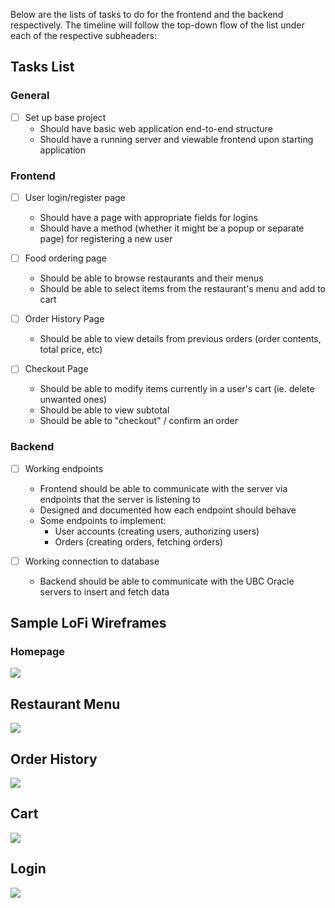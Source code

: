 Below are the lists of tasks to do for the frontend and the backend respectively. The timeline will follow the top-down flow of the list under each of the respective subheaders:

## Tasks List

### General
- [ ] Set up base project
    - Should have basic web application end-to-end structure
    - Should have a running server and viewable frontend upon starting application

### Frontend

- [ ] User login/register page
    - Should have a page with appropriate fields for logins
    - Should have a method (whether it might be a popup or separate page) for registering a new user

- [ ] Food ordering page
    - Should be able to browse restaurants and their menus
    - Should be able to select items from the restaurant's menu and add to cart

- [ ] Order History Page
    - Should be able to view details from previous orders (order contents, total price, etc)

- [ ] Checkout Page
    - Should be able to modify items currently in a user's cart (ie. delete unwanted ones)
    - Should be able to view subtotal
    - Should be able to "checkout" / confirm an order

### Backend

- [ ] Working endpoints
    - Frontend should be able to communicate with the server via endpoints that the server is listening to
    - Designed and documented how each endpoint should behave
    - Some endpoints to implement:
        - User accounts (creating users, authorizing users)
        - Orders (creating orders, fetching orders)

- [ ] Working connection to database
    - Backend should be able to communicate with the UBC Oracle servers to insert and fetch data

## Sample LoFi Wireframes
### Homepage
![](images/Homepage.png)

## Restaurant Menu
![](images/Restaurant%20Menu.png)

## Order History
![](images/Orders.png)

## Cart
![](images/Cart.png)

## Login
![](images/Login.png)
